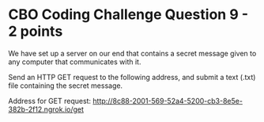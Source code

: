 # CBO Coding Challenge Question 9 - 2 points

We have set up a server on our end that contains a secret message given to any computer that communicates with it.

Send an HTTP GET request to the following address, and submit a text (.txt) file containing the secret message.

Address for GET request: http://8c88-2001-569-52a4-5200-cb3-8e5e-382b-2f12.ngrok.io/get
